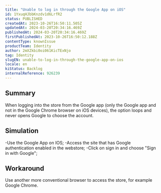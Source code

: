 ```yaml
---
title: "Unable to log in through the Google App on iOS"
id: 1YxuqHJbbKnzdv1d6LrfR2
status: PUBLISHED
createdAt: 2023-10-26T16:50:11.505Z
updatedAt: 2024-03-20T20:34:16.469Z
publishedAt: 2024-03-20T20:34:16.469Z
firstPublishedAt: 2023-10-26T16:50:12.188Z
contentType: knownIssue
productTeam: Identity
author: 2mXZkbi0oi061KicTExNjo
tag: Identity
slugEN: unable-to-log-in-through-the-google-app-on-ios
locale: en
kiStatus: Backlog
internalReference: 926239
---
```


## Summary


When logging into the store from the Google app (only the Google app and not in the Google Chrome browser on iOS devices), the option loops and never opens Google to choose the account.


##

## Simulation


-Use the Google App on IOS;
-Access the site that has Google authentication enabled in the webstore;
-Click on sign in and choose "Sign in with Google";


##

## Workaround


Use another more conventional browser to access the store, for example Google Chrome.





